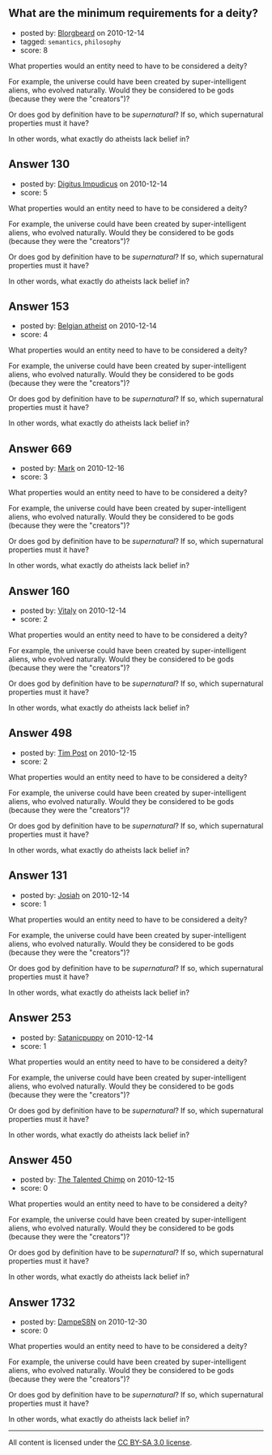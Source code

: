 ## What are the minimum requirements for a deity?

- posted by: [Blorgbeard](https://stackexchange.com/users/-1/45-blorgbeard) on 2010-12-14
- tagged: `semantics`, `philosophy`
- score: 8

What properties would an entity need to have to be considered a deity?

For example, the universe could have been created by super-intelligent aliens, who evolved naturally. Would they be considered to be gods (because they were the "creators")?

Or does god by definition have to be *supernatural*? If so, which supernatural properties must it have?

In other words, what exactly do atheists lack belief in?


## Answer 130

- posted by: [Digitus Impudicus](https://stackexchange.com/users/-1/99-digitus-impudicus) on 2010-12-14
- score: 5

What properties would an entity need to have to be considered a deity?

For example, the universe could have been created by super-intelligent aliens, who evolved naturally. Would they be considered to be gods (because they were the "creators")?

Or does god by definition have to be *supernatural*? If so, which supernatural properties must it have?

In other words, what exactly do atheists lack belief in?


## Answer 153

- posted by: [Belgian atheist](https://stackexchange.com/users/-1/138-belgian-atheist) on 2010-12-14
- score: 4

What properties would an entity need to have to be considered a deity?

For example, the universe could have been created by super-intelligent aliens, who evolved naturally. Would they be considered to be gods (because they were the "creators")?

Or does god by definition have to be *supernatural*? If so, which supernatural properties must it have?

In other words, what exactly do atheists lack belief in?


## Answer 669

- posted by: [Mark](https://stackexchange.com/users/-1/194-mark) on 2010-12-16
- score: 3

What properties would an entity need to have to be considered a deity?

For example, the universe could have been created by super-intelligent aliens, who evolved naturally. Would they be considered to be gods (because they were the "creators")?

Or does god by definition have to be *supernatural*? If so, which supernatural properties must it have?

In other words, what exactly do atheists lack belief in?


## Answer 160

- posted by: [Vitaly](https://stackexchange.com/users/-1/106-vitaly) on 2010-12-14
- score: 2

What properties would an entity need to have to be considered a deity?

For example, the universe could have been created by super-intelligent aliens, who evolved naturally. Would they be considered to be gods (because they were the "creators")?

Or does god by definition have to be *supernatural*? If so, which supernatural properties must it have?

In other words, what exactly do atheists lack belief in?


## Answer 498

- posted by: [Tim Post](https://stackexchange.com/users/-1/208-tim-post) on 2010-12-15
- score: 2

What properties would an entity need to have to be considered a deity?

For example, the universe could have been created by super-intelligent aliens, who evolved naturally. Would they be considered to be gods (because they were the "creators")?

Or does god by definition have to be *supernatural*? If so, which supernatural properties must it have?

In other words, what exactly do atheists lack belief in?


## Answer 131

- posted by: [Josiah](https://stackexchange.com/users/-1/88-josiah) on 2010-12-14
- score: 1

What properties would an entity need to have to be considered a deity?

For example, the universe could have been created by super-intelligent aliens, who evolved naturally. Would they be considered to be gods (because they were the "creators")?

Or does god by definition have to be *supernatural*? If so, which supernatural properties must it have?

In other words, what exactly do atheists lack belief in?


## Answer 253

- posted by: [Satanicpuppy](https://stackexchange.com/users/-1/169-satanicpuppy) on 2010-12-14
- score: 1

What properties would an entity need to have to be considered a deity?

For example, the universe could have been created by super-intelligent aliens, who evolved naturally. Would they be considered to be gods (because they were the "creators")?

Or does god by definition have to be *supernatural*? If so, which supernatural properties must it have?

In other words, what exactly do atheists lack belief in?


## Answer 450

- posted by: [The Talented Chimp](https://stackexchange.com/users/-1/210-the-talented-chimp) on 2010-12-15
- score: 0

What properties would an entity need to have to be considered a deity?

For example, the universe could have been created by super-intelligent aliens, who evolved naturally. Would they be considered to be gods (because they were the "creators")?

Or does god by definition have to be *supernatural*? If so, which supernatural properties must it have?

In other words, what exactly do atheists lack belief in?


## Answer 1732

- posted by: [DampeS8N](https://stackexchange.com/users/-1/587-dampes8n) on 2010-12-30
- score: 0

What properties would an entity need to have to be considered a deity?

For example, the universe could have been created by super-intelligent aliens, who evolved naturally. Would they be considered to be gods (because they were the "creators")?

Or does god by definition have to be *supernatural*? If so, which supernatural properties must it have?

In other words, what exactly do atheists lack belief in?



---

All content is licensed under the [CC BY-SA 3.0 license](https://creativecommons.org/licenses/by-sa/3.0/).
